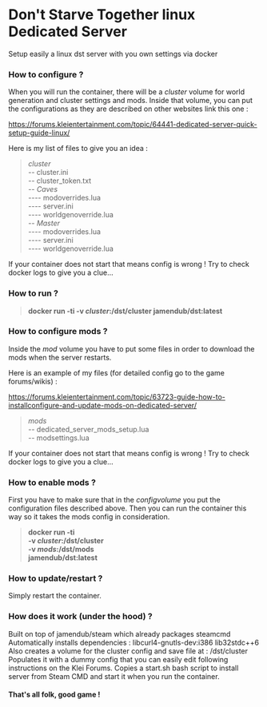 # Don't Starve Together linux Dedicated Server

Setup easily a linux dst server with you own settings via docker


### How to configure ?

When you will run the container, there will be a *cluster* volume for world generation and cluster settings and mods.
Inside that volume, you can put the configurations as they are described on other websites link this one :

https://forums.kleientertainment.com/topic/64441-dedicated-server-quick-setup-guide-linux/

Here is my list of files to give you an idea :

>*cluster*\
-- cluster.ini\
-- cluster_token.txt\
-- *Caves*\
---- modoverrides.lua\
---- server.ini\
---- worldgenoverride.lua\
-- *Master*\
---- modoverrides.lua\
---- server.ini\
---- worldgenoverride.lua

If your container does not start that means config is wrong !
Try to check docker logs to give you a clue...

### How to run ?

>**docker run -ti -v *cluster*:/dst/cluster jamendub/dst:latest**

### How to configure mods ?

Inside the *mod* volume you have to put some files in order to download the mods when the server restarts.

Here is an example of my files (for detailed config go to the game forums/wikis) :

https://forums.kleientertainment.com/topic/63723-guide-how-to-installconfigure-and-update-mods-on-dedicated-server/

>*mods*\
-- dedicated_server_mods_setup.lua\
-- modsettings.lua

If your container does not start that means config is wrong !
Try to check docker logs to give you a clue...

### How to enable mods ?

First you have to make sure that in the *configvolume* you put the configuration files described above.
Then you can run the container this way so it takes the mods config in consideration.

>**docker run -ti\
-v *cluster*:/dst/cluster\
-v *mods*:/dst/mods\
jamendub/dst:latest**

### How to update/restart ?

Simply restart the container.

### How does it work (under the hood) ?

Built on top of jamendub/steam which already packages steamcmd
Automatically installs dependencies : libcurl4-gnutls-dev:i386 lib32stdc++6
Also creates a volume for the cluster config and save file at : /dst/cluster
Populates it with a dummy config that you can easily edit following instructions on the Klei Forums.
Copies a start.sh bash script to install server from Steam CMD and start it when you run the container.


#### That's all folk, good game !
